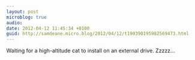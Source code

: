 ```yaml
---
layout: post
microblog: true
audio: 
date: 2012-04-12 11:45:34 +0100
guid: http://samdeane.micro.blog/2012/04/12/t190390195982569473.html
---
```

Waiting for a high-altitude cat to install on an external drive. Zzzzz...
